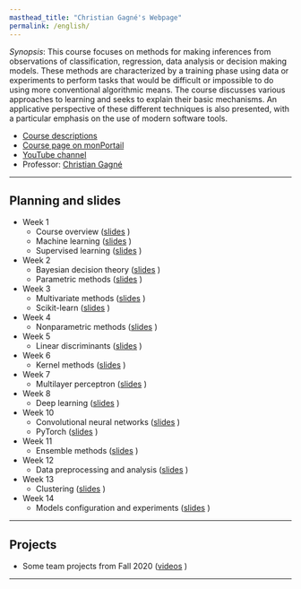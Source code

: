 ```yaml
---
masthead_title: "Christian Gagné's Webpage"
permalink: /english/
---
```


*Synopsis*: This course focuses on methods for making inferences from observations of classification, regression, data analysis or decision making models. These methods are characterized by a training phase using data or experiments to perform tasks that would be difficult or impossible to do using more conventional algorithmic means. The course discusses various approaches to learning and seeks to explain their basic mechanisms. An applicative perspective of these different techniques is also presented, with a particular emphasis on the use of modern software tools.


* [Course descriptions](https://www.ulaval.ca/les-etudes/cours/repertoire/detailsCours/gif-4101-apprentissage-et-reconnaissance.html)
* [Course page on monPortail](https://sitescours.monportail.ulaval.ca/ena/site/accueil?idSite=118494&_js=true&idPage=2673605)
* [YouTube channel](https://www.youtube.com/channel/UCkMXqYnOzhIlRseUOgq8_Xw)
* Professor: [Christian Gagné](http://vision.gel.ulaval.ca/~cgagne/english.html)

---

## Planning and slides ##

* Week 1
  * Course overview ([slides](https://drive.google.com/open?id=1-3uhcinrHfuoGK424zPPWeAvWUjXHqwS) <i class="fas fa-chalkboard"></i>)
  * Machine learning ([slides](https://drive.google.com/open?id=1Jctnk1jFFrdVQ6MpeXGB4jOGZaV3h2sW) <i class="fas fa-chalkboard"></i>) 
  * Supervised learning ([slides](https://drive.google.com/open?id=1T7yqdJkHiOozi3f6baKxKKEUf_h7dbg4) <i class="fas fa-chalkboard"></i>)
* Week 2
  * Bayesian decision theory ([slides](https://drive.google.com/open?id=1ZuYOR53-xTtGDgczpmwt8kHnpdFkkFKh) <i class="fas fa-chalkboard"></i>)
  * Parametric methods ([slides](https://drive.google.com/open?id=16ShFAaasZX7Nc8vISzzHDIXvqQ_ETQsl) <i class="fas fa-chalkboard"></i>)
* Week 3
  * Multivariate methods ([slides](https://drive.google.com/open?id=1TfVd6qP6u8zqcN8aQv5hE19RM0vR2SsD) <i class="fas fa-chalkboard"></i>)
  * Scikit-learn ([slides](https://drive.google.com/open?id=1OCK5aoeK5Uj8vpFjwaPenOR4b2_seObl) <i class="fas fa-chalkboard"></i>)
* Week 4
  * Nonparametric methods ([slides](https://drive.google.com/open?id=1fOB8nkY2157s1hCdTNKIsN6xzYROOm2d) <i class="fas fa-chalkboard"></i>)
* Week 5
  * Linear discriminants ([slides](https://drive.google.com/open?id=1ADApY76cAsDgWrjYgbNnn4exhwh_4rES) <i class="fas fa-chalkboard"></i>)
* Week 6
  * Kernel methods ([slides](https://drive.google.com/open?id=1D7KbbV6JHM29HgK05zCLLZQMi5l8NnK5) <i class="fas fa-chalkboard"></i>)
* Week 7
  * Multilayer perceptron ([slides](https://drive.google.com/open?id=11r0bfMoPL0cKkay2b7wQaHQbqbf4M60w) <i class="fas fa-chalkboard"></i>)
* Week 8
  * Deep learning ([slides](https://drive.google.com/open?id=1e01K98mHJaZ-MKxBA7VbYnCXHpT4o5kd) <i class="fas fa-chalkboard"></i>)
* Week 10
  * Convolutional neural networks ([slides](https://drive.google.com/open?id=1dC76uw-yH5rDFBp2Z-RK1TtDdEbZ9XPG) <i class="fas fa-chalkboard"></i>)
  * PyTorch ([slides](https://drive.google.com/open?id=1s1A_Wg-sMjDqXp66laimlFBCehXb5Kiz) <i class="fas fa-chalkboard"></i>)
* Week 11
  * Ensemble methods ([slides](https://drive.google.com/open?id=1XdVrEMRs4d5dteIn-F9x6tyuqBhrNS35) <i class="fas fa-chalkboard"></i>)
* Week 12
  * Data preprocessing and analysis ([slides](https://drive.google.com/open?id=1sqSfCJ8Ejm7sF3MvIbSJ55wf0TJwG2t1) <i class="fas fa-chalkboard"></i>)
* Week 13
  * Clustering ([slides](https://drive.google.com/open?id=13SdIyaK1nsSFTotbgjLoSVpmsuOQJDqY) <i class="fas fa-chalkboard"></i>)
* Week 14
  * Models configuration and experiments ([slides](https://drive.google.com/open?id=1LVF4y3EIFMXD1NdxP1mE8xF9cZ3OqU_-) <i class="fas fa-chalkboard"></i>)


---

## Projects ##

* Some team projects from Fall 2020 ([videos](https://www.youtube.com/playlist?list=PLbJrgQUb1-prVjlGg3Ec2bRvWLLCgKGtn) <i class="fab fa-youtube"></i>)


---

